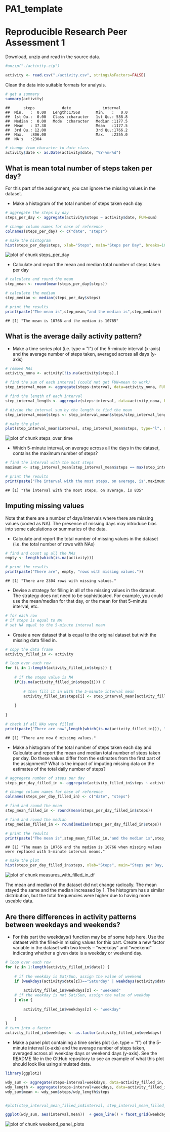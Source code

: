 PA1_template
========================================================
# Reproducible Research Peer Assessment 1

Download, unzip and read in the source data.


```r
#unzip("./activity.zip")

activity <- read.csv("./activity.csv", stringsAsFactors=FALSE)
```

Clean the data into suitable formats for analysis.  


```r
# get a summary
summary(activity)
```

```
##      steps            date              interval     
##  Min.   :  0.00   Length:17568       Min.   :   0.0  
##  1st Qu.:  0.00   Class :character   1st Qu.: 588.8  
##  Median :  0.00   Mode  :character   Median :1177.5  
##  Mean   : 37.38                      Mean   :1177.5  
##  3rd Qu.: 12.00                      3rd Qu.:1766.2  
##  Max.   :806.00                      Max.   :2355.0  
##  NA's   :2304
```

```r
# change from character to date class
activity$date <- as.Date(activity$date, "%Y-%m-%d")
```

## What is mean total number of steps taken per day?
For this part of the assignment, you can ignore the missing values in the dataset.  
- Make a histogram of the total number of steps taken each day


```r
# aggregate the steps by day
steps_per_day <- aggregate(activity$steps ~ activity$date, FUN=sum)

# change column names for ease of reference
colnames(steps_per_day) <- c("date", "steps")

# make the histogram
hist(steps_per_day$steps, xlab="Steps", main="Steps per Day", breaks=10)
```

![plot of chunk steps_per_day](figure/steps_per_day-1.png) 

- Calculate and report the mean and median total number of steps taken per day  

```r
# calculate and round the mean
step_mean <- round(mean(steps_per_day$steps))

# calculate the median
step_median <- median(steps_per_day$steps)

# print the results
print(paste("The mean is",step_mean,"and the median is",step_median))
```

```
## [1] "The mean is 10766 and the median is 10765"
```

## What is the average daily activity pattern?

- Make a time series plot (i.e. type = "l") of the 5-minute interval (x-axis) and the average number of steps taken, averaged across all days (y-axis)


```r
# remove NAs
activity_nona <- activity[!is.na(activity$steps),]

# find the sum of each interval (could not get FUN=mean to work)
step_interval_mean <- aggregate(steps~interval, data=activity_nona, FUN=sum)

# find the length of each interval
step_interval_length <- aggregate(steps~interval, data=activity_nona, FUN=length)

# divide the interval sum by the length to find the mean
step_interval_mean$steps <- step_interval_mean$steps/step_interval_length$steps 

# make the plot
plot(step_interval_mean$interval, step_interval_mean$steps, type="l", main="Average Number of Steps Taken per Interval", xlab="Interval", ylab="Steps")
```

![plot of chunk steps_over_time](figure/steps_over_time-1.png) 

- Which 5-minute interval, on average across all the days in the dataset, contains the maximum number of steps?


```r
# find the interval with the most steps
maximum <- step_interval_mean[step_interval_mean$steps == max(step_interval_mean$steps),]

# print the results
print(paste("The interval with the most steps, on average, is",maximum$interval))
```

```
## [1] "The interval with the most steps, on average, is 835"
```

## Imputing missing values

Note that there are a number of days/intervals where there are missing values (coded as NA). The presence of missing days may introduce bias into some calculations or summaries of the data.

- Calculate and report the total number of missing values in the dataset (i.e. the total number of rows with NAs)


```r
# find and count up all the NAs
empty <- length(which(is.na(activity)))

# print the results
print(paste("There are", empty, "rows with missing values."))
```

```
## [1] "There are 2304 rows with missing values."
```

- Devise a strategy for filling in all of the missing values in the dataset. The strategy does not need to be sophisticated. For example, you could use the mean/median for that day, or the mean for that 5-minute interval, etc.


```r
# for each row
# if steps is equal to NA
# set NA equal to the 5-minute interval mean
```

- Create a new dataset that is equal to the original dataset but with the missing data filled in.


```r
# copy the data frame
activity_filled_in <- activity

# loop over each row
for (i in 1:length(activity_filled_in$steps)) {
    
    # if the steps value is NA
    if(is.na(activity_filled_in$steps[i])) {
        
        # then fill it in with the 5-minute interval mean
        activity_filled_in$steps[i] <- step_interval_mean[activity_filled_in$interval[i]==step_interval_mean$interval,2]   
    
    }
    
}

# check if all NAs were filled
print(paste("There are now",length(which(is.na(activity_filled_in))), "missing values."))
```

```
## [1] "There are now 0 missing values."
```

- Make a histogram of the total number of steps taken each day and Calculate and report the mean and median total number of steps taken per day. Do these values differ from the estimates from the first part of the assignment? What is the impact of imputing missing data on the estimates of the total daily number of steps?


```r
# aggregate number of steps per day
steps_per_day_filled_in <- aggregate(activity_filled_in$steps ~ activity_filled_in$date, FUN=sum)

# change column names for ease of reference
colnames(steps_per_day_filled_in) <- c("date", "steps")

# find and round the mean
step_mean_filled_in <- round(mean(steps_per_day_filled_in$steps))

# find and round the median
step_median_filled_in <- round(median(steps_per_day_filled_in$steps))

# print the results
print(paste("The mean is",step_mean_filled_in,"and the median is",step_median_filled_in,"when missing values were replaced with 5-minute interval means."))
```

```
## [1] "The mean is 10766 and the median is 10766 when missing values were replaced with 5-minute interval means."
```

```r
# make the plot
hist(steps_per_day_filled_in$steps, xlab="Steps", main="Steps per Day, with missing values\nreplaced with 5-minute interval means", breaks=10)
```

![plot of chunk measures_with_filled_in_df](figure/measures_with_filled_in_df-1.png) 

The mean and median of the dataset did not change radically. The mean stayed the same and the median increased by 1. The histogram has a similar distribution, but the total frequencies were higher due to having more useable data.

## Are there differences in activity patterns between weekdays and weekends?

- For this part the weekdays() function may be of some help here. Use the dataset with the filled-in missing values for this part. Create a new factor variable in the dataset with two levels – “weekday” and “weekend” indicating whether a given date is a weekday or weekend day.


```r
# loop over each row
for (z in 1:length(activity_filled_in$date)) { 
    
    # if the weekday is Sat/Sun, assign the value of weekend
    if (weekdays(activity$date[z])=="Saturday" | weekdays(activity$date[z])=="Sunday") { 
    
        activity_filled_in$weekdays[z] <- "weekend"
    # if the weekday is not Sat/Sun, assign the value of weekday
    } else {
        
        activity_filled_in$weekdays[z] <- "weekday"
        
    }
}
# turn into a factor
activity_filled_in$weekdays <- as.factor(activity_filled_in$weekdays)
```

- Make a panel plot containing a time series plot (i.e. type = "l") of the 5-minute interval (x-axis) and the average number of steps taken, averaged across all weekday days or weekend days (y-axis). See the README file in the GitHub repository to see an example of what this plot should look like using simulated data.


```r
library(ggplot2)

wdy_sum <- aggregate(steps~interval+weekdays, data=activity_filled_in, FUN=sum)
wdy_length <- aggregate(steps~interval+weekdays, data=activity_filled_in, FUN=length)
wdy_sum$mean <- wdy_sum$steps/wdy_length$steps


#plot(step_interval_mean_filled_in$interval, step_interval_mean_filled_in$steps, type="l", main="Average Number of Steps Taken per Interval \n Filled In", xlab="Interval", ylab="Steps")

ggplot(wdy_sum, aes(interval,mean))  + geom_line() + facet_grid(weekdays ~ .) + labs(x="Interval", y="Steps", title="Average Number of Steps per Interval")
```

![plot of chunk weekend_panel_plots](figure/weekend_panel_plots-1.png) 
